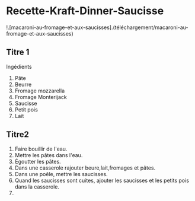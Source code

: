 # Recette-Kraft-Dinner-Saucisse


!.[macaroni-au-fromage-et-aux-saucisses].(téléchargement/macaroni-au-fromage-et-aux-saucisses)

## Titre 1
Ingédients


1. Pâte
2. Beurre
3. Fromage mozzarella
4. Fromage Monterijack
5. Saucisse
6. Petit pois
7. Lait

## Titre2
1. Faire bouillir de l'eau.
2. Mettre les pâtes dans l'eau.
3. Égoutter les pâtes.
4. Dans une casserole rajouter beure,lait,fromages et pâtes.
5. Dans une poêle, mettre les saucisses.
6. Quand les saucisses sont cuites, ajouter les saucisses et les petits pois dans la casserole.
7. 


